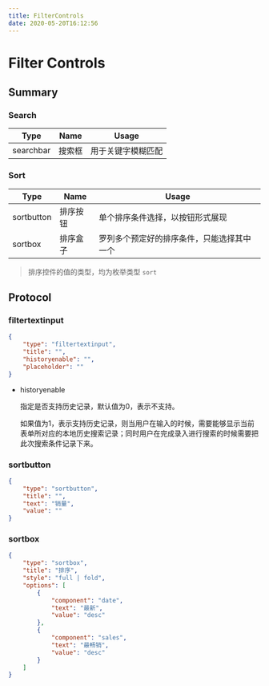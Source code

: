 ```yaml
---
title: FilterControls
date: 2020-05-20T16:12:56
---
```


# Filter Controls

## Summary

### Search

|Type|Name|Usage|
|---|---|---|
|searchbar|搜索框|用于关键字模糊匹配|

### Sort

|Type|Name|Usage|
|---|---|---|
|sortbutton|排序按钮|单个排序条件选择，以按钮形式展现|
|sortbox|排序盒子|罗列多个预定好的排序条件，只能选择其中一个|

> 排序控件的值的类型，均为枚举类型 `sort`

## Protocol

### filtertextinput

```json
{
    "type": "filtertextinput",
    "title": "",
    "historyenable": "",
    "placeholder": ""
}
```

* historyenable

  指定是否支持历史记录，默认值为0，表示不支持。

  如果值为1，表示支持历史记录，则当用户在输入的时候，需要能够显示当前表单所对应的本地历史搜索记录；同时用户在完成录入进行搜索的时候需要把此次搜索条件记录下来。

### sortbutton

```json
{
    "type": "sortbutton",
    "title": "",
    "text": "销量",
    "value": ""
}
```

### sortbox

```Json
{
    "type": "sortbox",
    "title": "排序",
    "style": "full | fold",
    "options": [
        {
            "component": "date",
            "text": "最新",
            "value": "desc"
        },
        {
            "component": "sales",
            "text": "最畅销",
            "value": "desc"
        }
    ]
}
```